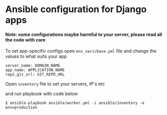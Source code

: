 # Ansible configuration for Django apps

#### Note: some configurations maybe harmful to your server, please read all the code with care

To set app-specific configs open `env_vars/base.yml` file and change the values to what suits your app

    server_name: DOMAIN_NAME
    app_name: APPLICATION_NAME
    repo_git_url: GIT_REPO_URL

Open `inventory` file to set your servers, IP's etc

and run playbook with code below

    $ ansible-playbook ansible/worker.yml -i ansible/inventory -e env=production